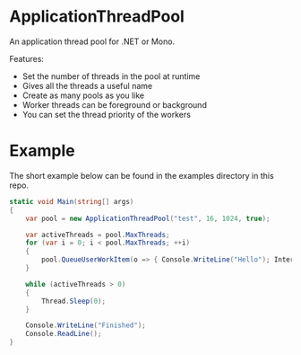 # ApplicationThreadPool
An application thread pool for .NET or Mono.

Features:
* Set the number of threads in the pool at runtime
* Gives all the threads a useful name
* Create as many pools as you like
* Worker threads can be foreground or background
* You can set the thread priority of the workers

# Example
The short example below can be found in the examples directory in this repo.
```c#
static void Main(string[] args)
{
    var pool = new ApplicationThreadPool("test", 16, 1024, true);

    var activeThreads = pool.MaxThreads;
    for (var i = 0; i < pool.MaxThreads; ++i)
    {
        pool.QueueUserWorkItem(o => { Console.WriteLine("Hello"); Interlocked.Decrement(ref activeThreads); });
    }

    while (activeThreads > 0)
    {
        Thread.Sleep(0);
    }

    Console.WriteLine("Finished");
    Console.ReadLine();
}
```
